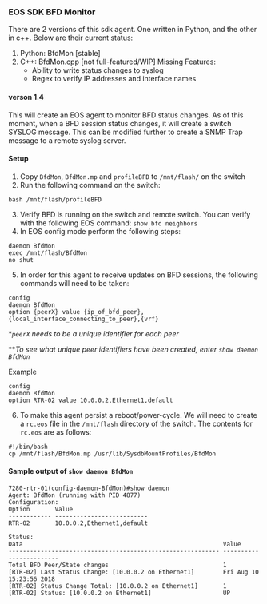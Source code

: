 ### EOS SDK BFD Monitor
There are 2 versions of this sdk agent.  One written in Python, and the other in c++.  Below are their current status:
1. Python: BfdMon [stable]
2. C++: BfdMon.cpp [not full-featured/WIP]
    Missing Features:
    - Ability to write status changes to syslog
    - Regex to verify IP addresses and interface names
    
#### verson 1.4
This will create an EOS agent to monitor BFD status changes.  As of this moment, when a BFD session status changes, it will create a switch SYSLOG message.  This can be modified further to create a SNMP Trap message to a remote syslog server.

#### Setup
1. Copy `BfdMon`, `BfdMon.mp` and `profileBFD` to `/mnt/flash/` on the switch
2. Run the following command on the switch: 
```
bash /mnt/flash/profileBFD
```
3. Verify BFD is running on the switch and remote switch.  You can verify with the following EOS command: `show bfd neighbors`
4. In EOS config mode perform the following steps:
```config
daemon BfdMon
exec /mnt/flash/BfdMon
no shut
```
5. In order for this agent to receive updates on BFD sessions, the following commands will need to be taken:
```
config
daemon BfdMon
option {peerX} value {ip_of_bfd_peer},{local_interface_connecting_to_peer},{vrf}
```
**`peerX` needs to be a unique identifier for each peer*

***To see what unique peer identifiers have been created, enter `show daemon BfdMon`*

Example
```
config
daemon BfdMon
option RTR-02 value 10.0.0.2,Ethernet1,default
```
6. To make this agent persist a reboot/power-cycle.  We will need to create a `rc.eos` file in the `/mnt/flash` directory of the switch.  The contents for `rc.eos` are as follows:
```
#!/bin/bash
cp /mnt/flash/BfdMon.mp /usr/lib/SysdbMountProfiles/BfdMon
```


#### Sample output of `show daemon BfdMon`
```
7280-rtr-01(config-daemon-BfdMon)#show daemon
Agent: BfdMon (running with PID 4877)
Configuration:
Option       Value
------------ --------------------------
RTR-02       10.0.0.2,Ethernet1,default

Status:
Data                                                        Value
----------------------------------------------------------- ------------------------
Total BFD Peer/State changes                                1
[RTR-02] Last Status Change: [10.0.0.2 on Ethernet1]        Fri Aug 10 15:23:56 2018
[RTR-02] Status Change Total: [10.0.0.2 on Ethernet1]       1
[RTR-02] Status: [10.0.0.2 on Ethernet1]                    UP
```